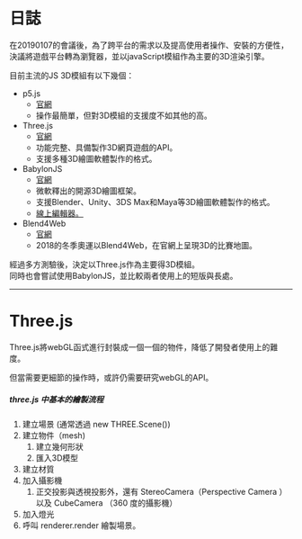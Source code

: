 # 日誌

在20190107的會議後，為了跨平台的需求以及提高使用者操作、安裝的方便性，決議將遊戲平台轉為瀏覽器，並以javaScript模組作為主要的3D渲染引擎。

目前主流的JS 3D模組有以下幾個：

* p5.js
  * [官網](https://p5js.org/)
  * 操作最簡單，但對3D模組的支援度不如其他的高。
* Three.js
  * [官網](https://threejs.org/)
  * 功能完整、具備製作3D網頁遊戲的API。
  * 支援多種3D繪圖軟體製作的格式。
* BabylonJS
  * [官網](https://www.babylonjs.com/)
  * 微軟釋出的開源3D繪圖框架。
  * 支援Blender、Unity、3DS Max和Maya等3D繪圖軟體製作的格式。
  * [線上編輯器。](http://editor.babylonjs.com/)
* Blend4Web
  * [官網](https://www.blend4web.com/en/)
  * 2018的冬季奧運以Blend4Web，在官網上呈現3D的比賽地圖。

經過多方測驗後，決定以Three.js作為主要得3D模組。  
同時也會嘗試使用BabylonJS，並比較兩者使用上的短版與長處。

---

# Three.js

Three.js將webGL函式進行封裝成一個一個的物件，降低了開發者使用上的難度。

但當需要更細節的操作時，或許仍需要研究webGL的API。

##### three.js 中基本的繪製流程

1. 建立場景 \(通常透過 new THREE.Scene\(\)\)
2. 建立物件（mesh\)
   1. 建立幾何形狀
   2. 匯入3D模型
3. 建立材質
4. 加入攝影機
   1. 正交投影與透視投影外，還有 StereoCamera（Perspective Camera ） 以及 CubeCamera （360 度的攝影機）
5. 加入燈光
6. 呼叫 renderer.render 繪製場景。



